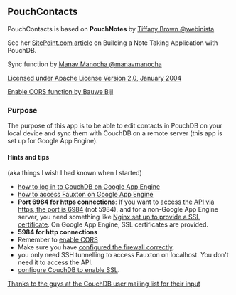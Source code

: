 ## PouchContacts

PouchContacts is based on **PouchNotes** by [Tiffany Brown @webinista](https://github.com/webinista)

See her [SitePoint.com article](http://www.sitepoint.com/building-offline-first-app-pouchdb/) on Building a Note Taking Application with PouchDB.

Sync function by [Manav Manocha @manavmanocha](https://github.com/manavmanocha/pouchnotes)

[Licensed under Apache License Version 2.0, January 2004](https://github.com/vogelbeere/pouchcontacts/blob/master/LICENSE)

[Enable CORS function by Bauwe Bijl]((https://github.com/BauweBijl/gaecors))

### Purpose

The purpose of this app is to be able to edit contacts in PouchDB on your local device and sync them with CouchDB on a remote server (this app is set up for Google App Engine).

#### Hints and tips
(aka things I wish I had known when I started)

- [how to log in to CouchDB on Google App Engine](https://stackoverflow.com/questions/47474384/couchdb-login-access-on-google-app-engine)
- [how to access Fauxton on Google App Engine](https://stackoverflow.com/questions/47349446/how-do-i-access-fauxton-on-the-google-appengine-platform)
- **Port 6984 for https connections**: If you want to [access the API via https, the port is 6984](https://cwiki.apache.org/confluence/pages/viewpage.action?pageId=48203146) (not 5984), and for a non-Google App Engine server, you need something like [Nginx set up to provide a SSL certificate](https://cwiki.apache.org/confluence/display/COUCHDB/Nginx+as+a+proxy). On Google App Engine, SSL certificates are provided.
- **5984 for http connections**
- Remember to [enable CORS](https://github.com/BauweBijl/gaecors)
- Make sure you have [configured the firewall correctly](https://docs.bitnami.com/google/faq/#how-to-open-the-server-ports-for-remote-access).
- you only need SSH tunnelling to access Fauxton on localhost. You don't need it to access the API.
- [configure CouchDB to enable SSL](https://docs.bitnami.com/virtual-machine/infrastructure/couchdb/#how-to-enable-ssl-for-https-on-couchdb).

[Thanks to the guys at the CouchDB user mailing list for their input](https://mail-archives.apache.org/mod_mbox/couchdb-user/201711.mbox/browser)
